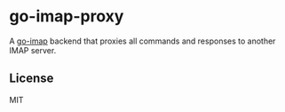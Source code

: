# go-imap-proxy

A [go-imap](https://github.com/emersion/go-imap) backend that proxies all commands and responses to another IMAP server.

## License

MIT
